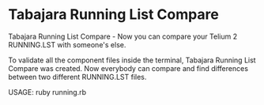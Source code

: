 Tabajara Running List Compare
=============================

Tabajara Running List Compare - Now you can compare your Telium 2 RUNNING.LST with someone's else.

To validate all the component files inside the terminal, Tabajara Running List Compare was created.
Now everybody can compare and find differences between two different RUNNING.LST files.

USAGE:
	ruby running.rb
